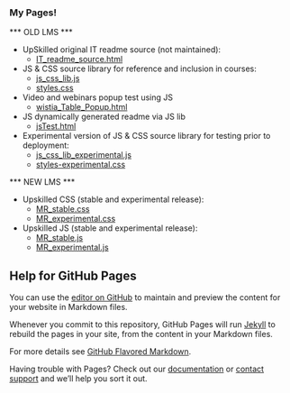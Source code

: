 ### My Pages!
*** OLD LMS ***
- UpSkilled original IT readme source (not maintained):
    - [IT_readme_source.html](https://skeksalot.github.io/UpSkillage/IT_readme_source.html)
- JS & CSS source library for reference and inclusion in courses:
    - [js_css_lib.js](https://skeksalot.github.io/UpSkillage/js_css_lib.js)
    - [styles.css](https://skeksalot.github.io/UpSkillage/styles.css)
- Video and webinars popup test using JS
    - [wistia_Table_Popup.html](https://skeksalot.github.io/UpSkillage/wistia_Table_Popup.html)
- JS dynamically generated readme via JS lib
    - [jsTest.html](https://skeksalot.github.io/UpSkillage/jsTest.html)
- Experimental version of JS & CSS source library for testing prior to deployment:
    - [js_css_lib_experimental.js](https://skeksalot.github.io/UpSkillage/js_css_lib_experimental.js)
    - [styles-experimental.css](https://skeksalot.github.io/UpSkillage/styles_experimental.css)


*** NEW LMS ***
- Upskilled CSS (stable and experimental release):
    - [MR_stable.css](https://skeksalot.github.io/UpSkillage/MoodleRooms/MR_stable.css)
    - [MR_experimental.css](https://skeksalot.github.io/UpSkillage/MoodleRooms/MR_experimental.css)
- Upskilled JS (stable and experimental release):
    - [MR_stable.js](https://skeksalot.github.io/UpSkillage/MoodleRooms/MR_stable.js)
    - [MR_experimental.js](https://skeksalot.github.io/UpSkillage/MoodleRooms/MR_experimental.js)
    

## Help for GitHub Pages

You can use the [editor on GitHub](https://github.com/Skeksalot/UpSkillage/edit/master/README.md) to maintain and preview the content for your website in Markdown files.

Whenever you commit to this repository, GitHub Pages will run [Jekyll](https://jekyllrb.com/) to rebuild the pages in your site, from the content in your Markdown files.

For more details see [GitHub Flavored Markdown](https://guides.github.com/features/mastering-markdown/).

Having trouble with Pages? Check out our [documentation](https://help.github.com/categories/github-pages-basics/) or [contact support](https://github.com/contact) and we’ll help you sort it out.
